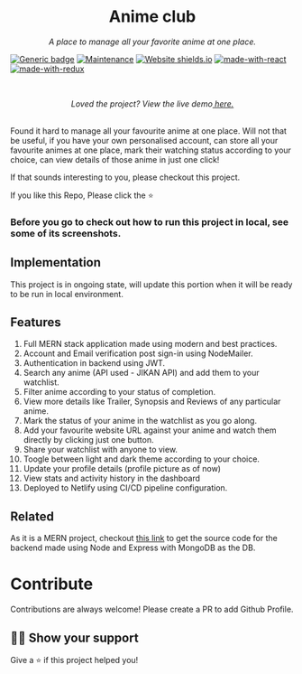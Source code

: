 <h1 align="center">Anime club</h1>
<p align="center"><i>A place to manage all your favorite anime at one place.</i></p>

[![Generic badge](https://img.shields.io/badge/<Ongoing>-<YES>-<COLOR>.svg)](https://shields.io/)
[![Maintenance](https://img.shields.io/badge/Maintained%3F-yes-green.svg)](https://GitHub.com/Naereen/StrapDown.js/graphs/commit-activity)
[![Website shields.io](https://img.shields.io/website-up-down-green-red/http/shields.io.svg)](http://shields.io/)
[![made-with-react](https://img.shields.io/badge/Made%20with-React-1f425f.svg)](https://www.gnu.org/software/bash/)
[![made-with-redux](https://img.shields.io/badge/Made%20with-Redux-1f425f.svg)](https://www.gnu.org/software/bash/)

<br>
<p align="center"><i>Loved the project? View the live demo<a href=""> here.</a></i></p>
<br>
Found it hard to manage all your favourite anime at one place. Will not that be useful, if you have your 
own personalised account, can store all your favourite animes at one place, mark their watching status according to your choice, can view details of those anime in just one click!

If that sounds interesting to you, please checkout this project.

If you like this Repo, Please click the :star:


### Before you go to check out how to run this project in local, see some of its screenshots.



## Implementation

This project is in ongoing state, will update this portion when it will be ready to be run in local environment.

## Features

1. Full MERN stack application made using modern and best practices.
2. Account and Email verification post sign-in using NodeMailer.
3. Authentication in backend using JWT.
4. Search any anime (API used - JIKAN API) and add them to your watchlist.
5. Filter anime according to your status of completion.
6. View more details like Trailer, Synopsis and Reviews of any particular anime.
7. Mark the status of your anime in the watchlist as you go along.
8. Add your favourite website URL against your anime and watch them directly by clicking just one button.
9. Share your watchlist with anyone to view.
10. Toogle between light and dark theme according to your choice.
11. Update your profile details (profile picture as of now)
12. View stats and activity history in the dashboard
13. Deployed to Netlify using CI/CD pipeline configuration.

## Related

As it is a MERN project, checkout <a href="">this link</a> to get the source code for the backend made using Node and Express with MongoDB as the DB.

# Contribute

Contributions are always welcome! Please create a PR to add Github Profile.

## :man_astronaut: Show your support

Give a ⭐️ if this project helped you!
